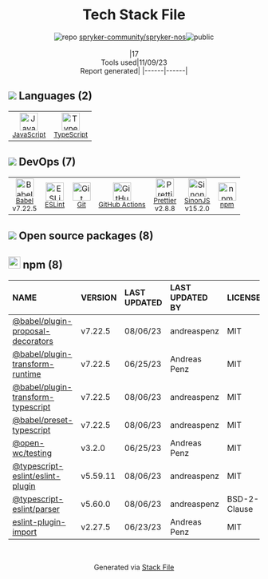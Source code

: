 <!--
--- Readme.md Snippet without images Start ---
## Tech Stack
spryker-community/spryker-nos is built on the following main stack:
- [JavaScript](https://developer.mozilla.org/en-US/docs/Web/JavaScript) – Languages
- [TypeScript](http://www.typescriptlang.org) – Languages
- [Babel](http://babeljs.io/) – JavaScript Compilers
- [ESLint](http://eslint.org/) – Code Review
- [SinonJS](http://sinonjs.org/) – Javascript Testing Framework
- [Prettier](https://prettier.io/) – Code Review
- [GitHub Actions](https://github.com/features/actions) – Continuous Integration

Full tech stack [here](/techstack.md)
--- Readme.md Snippet without images End ---

--- Readme.md Snippet with images Start ---
## Tech Stack
spryker-community/spryker-nos is built on the following main stack:
- <img width='25' height='25' src='https://img.stackshare.io/service/1209/javascript.jpeg' alt='JavaScript'/> [JavaScript](https://developer.mozilla.org/en-US/docs/Web/JavaScript) – Languages
- <img width='25' height='25' src='https://img.stackshare.io/service/1612/bynNY5dJ.jpg' alt='TypeScript'/> [TypeScript](http://www.typescriptlang.org) – Languages
- <img width='25' height='25' src='https://img.stackshare.io/service/2739/-1wfGjNw.png' alt='Babel'/> [Babel](http://babeljs.io/) – JavaScript Compilers
- <img width='25' height='25' src='https://img.stackshare.io/service/3337/Q4L7Jncy.jpg' alt='ESLint'/> [ESLint](http://eslint.org/) – Code Review
- <img width='25' height='25' src='https://img.stackshare.io/service/3509/logo.png' alt='SinonJS'/> [SinonJS](http://sinonjs.org/) – Javascript Testing Framework
- <img width='25' height='25' src='https://img.stackshare.io/service/7035/default_66f265943abed56bcdbfca1c866a4261b1fbb063.jpg' alt='Prettier'/> [Prettier](https://prettier.io/) – Code Review
- <img width='25' height='25' src='https://img.stackshare.io/service/11563/actions.png' alt='GitHub Actions'/> [GitHub Actions](https://github.com/features/actions) – Continuous Integration

Full tech stack [here](/techstack.md)
--- Readme.md Snippet with images End ---
-->
<div align="center">

# Tech Stack File
![](https://img.stackshare.io/repo.svg "repo") [spryker-community/spryker-nos](https://github.com/spryker-community/spryker-nos)![](https://img.stackshare.io/public_badge.svg "public")
<br/><br/>
|17<br/>Tools used|11/09/23 <br/>Report generated|
|------|------|
</div>

## <img src='https://img.stackshare.io/languages.svg'/> Languages (2)
<table><tr>
  <td align='center'>
  <img width='36' height='36' src='https://img.stackshare.io/service/1209/javascript.jpeg' alt='JavaScript'>
  <br>
  <sub><a href="https://developer.mozilla.org/en-US/docs/Web/JavaScript">JavaScript</a></sub>
  <br>
  <sub></sub>
</td>

<td align='center'>
  <img width='36' height='36' src='https://img.stackshare.io/service/1612/bynNY5dJ.jpg' alt='TypeScript'>
  <br>
  <sub><a href="http://www.typescriptlang.org">TypeScript</a></sub>
  <br>
  <sub></sub>
</td>

</tr>
</table>

## <img src='https://img.stackshare.io/devops.svg'/> DevOps (7)
<table><tr>
  <td align='center'>
  <img width='36' height='36' src='https://img.stackshare.io/service/2739/-1wfGjNw.png' alt='Babel'>
  <br>
  <sub><a href="http://babeljs.io/">Babel</a></sub>
  <br>
  <sub>v7.22.5</sub>
</td>

<td align='center'>
  <img width='36' height='36' src='https://img.stackshare.io/service/3337/Q4L7Jncy.jpg' alt='ESLint'>
  <br>
  <sub><a href="http://eslint.org/">ESLint</a></sub>
  <br>
  <sub></sub>
</td>

<td align='center'>
  <img width='36' height='36' src='https://img.stackshare.io/service/1046/git.png' alt='Git'>
  <br>
  <sub><a href="http://git-scm.com/">Git</a></sub>
  <br>
  <sub></sub>
</td>

<td align='center'>
  <img width='36' height='36' src='https://img.stackshare.io/service/11563/actions.png' alt='GitHub Actions'>
  <br>
  <sub><a href="https://github.com/features/actions">GitHub Actions</a></sub>
  <br>
  <sub></sub>
</td>

<td align='center'>
  <img width='36' height='36' src='https://img.stackshare.io/service/7035/default_66f265943abed56bcdbfca1c866a4261b1fbb063.jpg' alt='Prettier'>
  <br>
  <sub><a href="https://prettier.io/">Prettier</a></sub>
  <br>
  <sub>v2.8.8</sub>
</td>

<td align='center'>
  <img width='36' height='36' src='https://img.stackshare.io/service/3509/logo.png' alt='SinonJS'>
  <br>
  <sub><a href="http://sinonjs.org/">SinonJS</a></sub>
  <br>
  <sub>v15.2.0</sub>
</td>

<td align='center'>
  <img width='36' height='36' src='https://img.stackshare.io/service/1120/lejvzrnlpb308aftn31u.png' alt='npm'>
  <br>
  <sub><a href="https://www.npmjs.com/">npm</a></sub>
  <br>
  <sub></sub>
</td>

</tr>
</table>


## <img src='https://img.stackshare.io/group.svg' /> Open source packages (8)</h2>

## <img width='24' height='24' src='https://img.stackshare.io/service/1120/lejvzrnlpb308aftn31u.png'/> npm (8)

|NAME|VERSION|LAST UPDATED|LAST UPDATED BY|LICENSE|VULNERABILITIES|
|:------|:------|:------|:------|:------|:------|
|[@babel/plugin-proposal-decorators](https://www.npmjs.com/@babel/plugin-proposal-decorators)|v7.22.5|08/06/23|andreaspenz |MIT|N/A|
|[@babel/plugin-transform-runtime](https://www.npmjs.com/@babel/plugin-transform-runtime)|v7.22.5|06/25/23|Andreas Penz |MIT|N/A|
|[@babel/plugin-transform-typescript](https://www.npmjs.com/@babel/plugin-transform-typescript)|v7.22.5|08/06/23|andreaspenz |MIT|N/A|
|[@babel/preset-typescript](https://www.npmjs.com/@babel/preset-typescript)|v7.22.5|08/06/23|andreaspenz |MIT|N/A|
|[@open-wc/testing](https://www.npmjs.com/@open-wc/testing)|v3.2.0|06/25/23|Andreas Penz |MIT|N/A|
|[@typescript-eslint/eslint-plugin](https://www.npmjs.com/@typescript-eslint/eslint-plugin)|v5.59.11|08/06/23|andreaspenz |MIT|N/A|
|[@typescript-eslint/parser](https://www.npmjs.com/@typescript-eslint/parser)|v5.60.0|08/06/23|andreaspenz |BSD-2-Clause|N/A|
|[eslint-plugin-import](https://www.npmjs.com/eslint-plugin-import)|v2.27.5|06/23/23|Andreas Penz |MIT|N/A|

<br/>
<div align='center'>

Generated via [Stack File](https://github.com/apps/stack-file)
